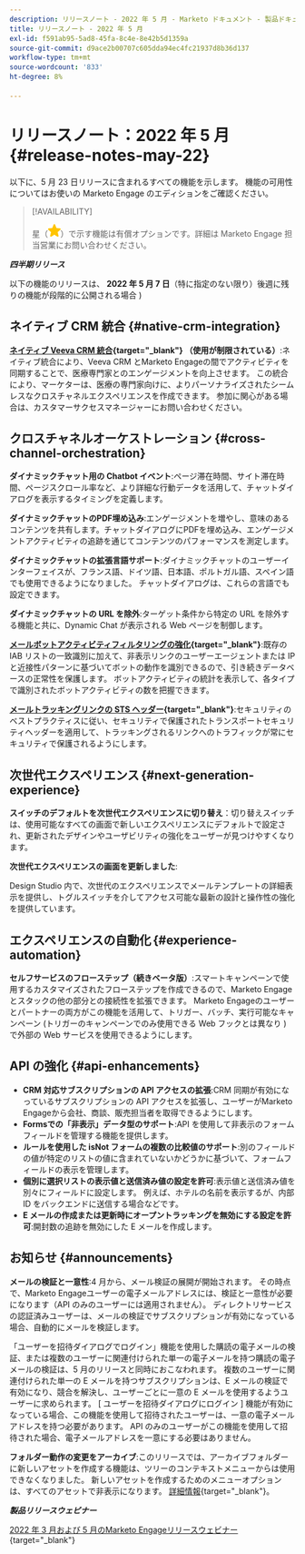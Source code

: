 ```yaml
---
description: リリースノート - 2022 年 5 月 - Marketo ドキュメント - 製品ドキュメント
title: リリースノート - 2022 年 5 月
exl-id: f591ab95-5ad8-45fa-8c4e-8e42b5d1359a
source-git-commit: d9ace2b00707c605dda94ec4fc21937d8b36d137
workflow-type: tm+mt
source-wordcount: '833'
ht-degree: 8%

---
```


# リリースノート：2022 年 5 月 {#release-notes-may-22}

以下に、5 月 23 日リリースに含まれるすべての機能を示します。 機能の可用性についてはお使いの Marketo Engage のエディションをご確認ください。

>[!AVAILABILITY]
>
>星（![星](assets/yellow-star.png)）で示す機能は有償オプションです。詳細は Marketo Engage 担当営業にお問い合わせください。

**_四半期リリース_**

以下の機能のリリースは、 **2022 年 5 月 7 日**（特に指定のない限り）後週に残りの機能が段階的に公開される場合 )

## ネイティブ CRM 統合 {#native-crm-integration}

**[ネイティブ Veeva CRM 統合](/help/marketo/product-docs/crm-sync/veeva-crm-sync/understanding-the-veeva-crm-sync.md){target=&quot;_blank&quot;} （使用が制限されている）**:ネイティブ統合により、Veeva CRM とMarketo Engageの間でアクティビティを同期することで、医療専門家とのエンゲージメントを向上させます。 この統合により、マーケターは、医療の専門家向けに、よりパーソナライズされたシームレスなクロスチャネルエクスペリエンスを作成できます。 参加に関心がある場合は、カスタマーサクセスマネージャーにお問い合わせください。

## クロスチャネルオーケストレーション {#cross-channel-orchestration}

**ダイナミックチャット用の Chatbot イベント**:ページ滞在時間、サイト滞在時間、ページスクロール率など、より詳細な行動データを活用して、チャットダイアログを表示するタイミングを定義します。

**ダイナミックチャットのPDF埋め込み**:エンゲージメントを増やし、意味のあるコンテンツを共有します。チャットダイアログにPDFを埋め込み、エンゲージメントアクティビティの追跡を通じてコンテンツのパフォーマンスを測定します。

**ダイナミックチャットの拡張言語サポート**:ダイナミックチャットのユーザーインターフェイスが、フランス語、ドイツ語、日本語、ポルトガル語、スペイン語でも使用できるようになりました。 チャットダイアログは、これらの言語でも設定できます。

**ダイナミックチャットの URL を除外**:ターゲット条件から特定の URL を除外する機能と共に、Dynamic Chat が表示される Web ページを制御します。

**[メールボットアクティビティフィルタリングの強化](/help/marketo/product-docs/administration/email-setup/filtering-email-bot-activity.md){target=&quot;_blank&quot;}**:既存の IAB リストの一致識別に加えて、非表示リンクのユーザーエージェントまたは IP と近接性パターンに基づいてボットの動作を識別できるので、引き続きデータベースの正常性を保護します。 ボットアクティビティの統計を表示して、各タイプで識別されたボットアクティビティの数を把握できます。

**[メールトラッキングリンクの STS ヘッダー](/help/marketo/product-docs/administration/settings/email-tracking-link-headers.md){target=&quot;_blank&quot;}**:セキュリティのベストプラクティスに従い、セキュリティで保護されたトランスポートセキュリティヘッダーを適用して、トラッキングされるリンクへのトラフィックが常にセキュリティで保護されるようにします。

## 次世代エクスペリエンス {#next-generation-experience}

**スイッチのデフォルトを次世代エクスペリエンスに切り替え**：切り替えスイッチは、使用可能なすべての画面で新しいエクスペリエンスにデフォルトで設定され、更新されたデザインやユーザビリティの強化をユーザーが見つけやすくなります。

**次世代エクスペリエンスの画面を更新しました**:

Design Studio 内で、次世代のエクスペリエンスでメールテンプレートの詳細表示を提供し、トグルスイッチを介してアクセス可能な最新の設計と操作性の強化を提供しています。

## エクスペリエンスの自動化 {#experience-automation}

**セルフサービスのフローステップ（続きベータ版）**:スマートキャンペーンで使用するカスタマイズされたフローステップを作成できるので、Marketo Engageとスタックの他の部分との接続性を拡張できます。 Marketo Engageのユーザーとパートナーの両方がこの機能を活用して、トリガー、バッチ、実行可能なキャンペーン (トリガーのキャンペーンでのみ使用できる Web フックとは異なり ) で外部の Web サービスを使用できるようにします。

## API の強化 {#api-enhancements}

* **CRM 対応サブスクリプションの API アクセスの拡張**:CRM 同期が有効になっているサブスクリプションの API アクセスを拡張し、ユーザーがMarketo Engageから会社、商談、販売担当者を取得できるようにします。
* **Formsでの「非表示」データ型のサポート**:API を使用して非表示のフォームフィールドを管理する機能を提供します。
* **ルールを使用した isNot フォームの複数の比較値のサポート**:別のフィールドの値が特定のリストの値に含まれていないかどうかに基づいて、フォームフィールドの表示を管理します。
* **個別に選択リストの表示値と送信済み値の設定を許可**:表示値と送信済み値を別々にフィールドに設定します。 例えば、ホテルの名前を表示するが、内部 ID をバックエンドに送信する場合などです。
* **E メールの作成または更新時にオープントラッキングを無効にする設定を許可**:開封数の追跡を無効にした E メールを作成します。

## お知らせ {#announcements}

**メールの検証と一意性**:4 月から、メール検証の展開が開始されます。 その時点で、Marketo Engageユーザーの電子メールアドレスには、検証と一意性が必要になります（API のみのユーザーには適用されません）。 ディレクトリサービスの認証済みユーザーは、メールの検証でサブスクリプションが有効になっている場合、自動的にメールを検証します。

「ユーザーを招待ダイアログでログイン」機能を使用した購読の電子メールの検証、または複数のユーザーに関連付けられた単一の電子メールを持つ購読の電子メールの検証は、5 月のリリースと同時におこなわれます。 複数のユーザーに関連付けられた単一の E メールを持つサブスクリプションは、E メールの検証で有効になり、競合を解決し、ユーザーごとに一意の E メールを使用するようユーザーに求められます。 [ ユーザーを招待ダイアログにログイン ] 機能が有効になっている場合、この機能を使用して招待されたユーザーは、一意の電子メールアドレスを持つ必要があります。 API のみのユーザーがこの機能を使用して招待された場合、電子メールアドレスを一意にする必要はありません。

**フォルダー動作の変更をアーカイブ**:このリリースでは、アーカイブフォルダーに新しいアセットを作成する機能は、ツリーのコンテキストメニューからは使用できなくなりました。 新しいアセットを作成するためのメニューオプションは、すべてのアセットで非表示になります。 [詳細情報](https://nation.marketo.com/t5/product-discussions/archive-folder-change-in-may-2022-release/m-p/324369#M183235){target=&quot;_blank&quot;}。

**_製品リリースウェビナー_**

[2022 年 3 月および 5 月のMarketo Engageリリースウェビナー](https://engage.marketo.com/2022_March_May_Release_Webinar_DemandPage.html){target=&quot;_blank&quot;}
